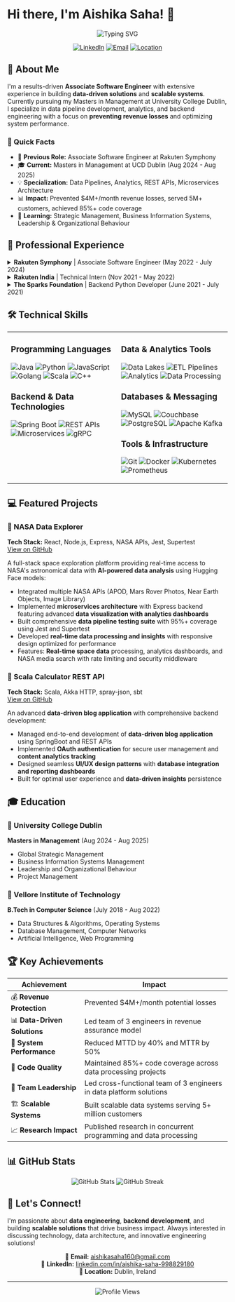 # Hi there, I'm Aishika Saha! 👋

<div align="center">
  <img src="https://readme-typing-svg.herokuapp.com?font=Fira+Code&pause=1000&color=6C63FF&center=true&vCenter=true&width=435&lines=Associate+Software+Engineer;Masters+Student+at+UCD+Dublin;Building+Data-Driven+Solutions" alt="Typing SVG" />
</div>

<div align="center">
  
  [![LinkedIn](https://img.shields.io/badge/LinkedIn-0077B5?style=for-the-badge&logo=linkedin&logoColor=white)](https://linkedin.com/in/aishika-saha-998829180/)
  [![Email](https://img.shields.io/badge/Email-D14836?style=for-the-badge&logo=gmail&logoColor=white)](mailto:aishikasaha160@gmail.com)
  [![Location](https://img.shields.io/badge/Dublin,_Ireland-4285F4?style=for-the-badge&logo=google-maps&logoColor=white)](https://maps.google.com/?q=Dublin,Ireland)
  
</div>

## 🚀 About Me

I'm a results-driven **Associate Software Engineer** with extensive experience in building **data-driven solutions** and **scalable systems**. Currently pursuing my Masters in Management at University College Dublin, I specialize in data pipeline development, analytics, and backend engineering with a focus on **preventing revenue losses** and optimizing system performance.

### 🎯 Quick Facts
- 🔭 **Previous Role:** Associate Software Engineer at Rakuten Symphony
- 🎓 **Current:** Masters in Management at UCD Dublin (Aug 2024 - Aug 2025)
- 💡 **Specialization:** Data Pipelines, Analytics, REST APIs, Microservices Architecture
- 📊 **Impact:** Prevented $4M+/month revenue losses, served 5M+ customers, achieved 85%+ code coverage
- 🌱 **Learning:** Strategic Management, Business Information Systems, Leadership & Organizational Behaviour

## 💼 Professional Experience

<details>
<summary><b>Rakuten Symphony</b> | Associate Software Engineer (May 2022 - July 2024)</summary>

### 🎯 Key Achievements
- **💰 Revenue Protection**
  - Led development of **data-driven revenue assurance model** with team of 3 engineers
  - Prevented potential losses of **$4M+/month** through advanced data analytics
  
- **🏗️ Data Infrastructure & Analytics**
  - Managed large-scale **data platform** for telecom solutions using Java SpringBoot and Python
  - Built and maintained **data analytics tools** for backend development teams
  - Improved **data quality, reporting accuracy, and development velocity** across organization
  
- **🔌 API Development & Integration**
  - Designed and implemented **4 REST APIs** for data integration and reporting
  - Integrated **Revenue Assurance Model** with broader data ecosystem (12 microservices)
  - Employed **gRPC, Protocol Buffers, and Spring Cloud** for cross-platform communication
  
- **📊 Monitoring & Quality Assurance**
  - Implemented comprehensive **observability and monitoring framework**
  - Used Prometheus, OpenTelemetry, and SLF4J for distributed tracing
  - Reduced **MTTD by 40%** and **MTTR by 50%**
  - Established **data quality standards** using SonarQube, maintaining **85%+ code coverage**
  
- **👥 Cross-Functional Collaboration**
  - Collaborated with engineering teams to design **data architecture and analytics solutions**
  - Contributed to technical roadmaps for scalability and performance optimization
</details>

<details>
<summary><b>Rakuten India</b> | Technical Intern (Nov 2021 - May 2022)</summary>

### Key Contributions
- Developed and maintained **backend data services and analytics pipelines** using Python and Java
- Collaborated with cross-functional teams to design systems and build **data processing tools**
- Improved development efficiency across multiple projects using Linux and databases
- Gained hands-on experience with **Service Oriented Architecture** and data workflows
- Worked on scalable backend solutions and microservices integration for data processing
</details>

<details>
<summary><b>The Sparks Foundation</b> | Backend Python Developer (June 2021 - July 2021)</summary>

### Project Highlights
- Built **backend data processing systems** using Python for donation platform
- Focused on **data analytics, scalability, and performance optimization** for user engagement tracking
- Designed elegant solutions for **data-driven content generation** and user engagement analytics
- Ensured compliance with platform policies and **data governance requirements**
</details>

## 🛠️ Technical Skills

<table>
<tr>
<td valign="top" width="50%">

### Programming Languages
![Java](https://img.shields.io/badge/Java-ED8B00?style=for-the-badge&logo=openjdk&logoColor=white)
![Python](https://img.shields.io/badge/Python-3776AB?style=for-the-badge&logo=python&logoColor=white)
![JavaScript](https://img.shields.io/badge/JavaScript-F7DF1E?style=for-the-badge&logo=javascript&logoColor=black)
![Golang](https://img.shields.io/badge/Go-00ADD8?style=for-the-badge&logo=go&logoColor=white)
![Scala](https://img.shields.io/badge/Scala-DC322F?style=for-the-badge&logo=scala&logoColor=white)
![C++](https://img.shields.io/badge/C++-00599C?style=for-the-badge&logo=cplusplus&logoColor=white)

### Backend & Data Technologies
![Spring Boot](https://img.shields.io/badge/Spring_Boot-6DB33F?style=for-the-badge&logo=spring&logoColor=white)
![REST APIs](https://img.shields.io/badge/REST_APIs-009688?style=for-the-badge&logo=fastapi&logoColor=white)
![Microservices](https://img.shields.io/badge/Microservices-FF6B6B?style=for-the-badge&logo=microservices&logoColor=white)
![gRPC](https://img.shields.io/badge/gRPC-4285F4?style=for-the-badge&logo=grpc&logoColor=white)

</td>
<td valign="top" width="50%">

### Data & Analytics Tools
![Data Lakes](https://img.shields.io/badge/Data_Lakes-FF9500?style=for-the-badge&logo=datalakes&logoColor=white)
![ETL Pipelines](https://img.shields.io/badge/ETL_Pipelines-4CAF50?style=for-the-badge&logo=etl&logoColor=white)
![Analytics](https://img.shields.io/badge/Analytics-9C27B0?style=for-the-badge&logo=analytics&logoColor=white)
![Data Processing](https://img.shields.io/badge/Data_Processing-2196F3?style=for-the-badge&logo=dataprocessing&logoColor=white)

### Databases & Messaging
![MySQL](https://img.shields.io/badge/MySQL-4479A1?style=for-the-badge&logo=mysql&logoColor=white)
![Couchbase](https://img.shields.io/badge/Couchbase-EA2328?style=for-the-badge&logo=couchbase&logoColor=white)
![PostgreSQL](https://img.shields.io/badge/PostgreSQL-336791?style=for-the-badge&logo=postgresql&logoColor=white)
![Apache Kafka](https://img.shields.io/badge/Apache_Kafka-231F20?style=for-the-badge&logo=apache-kafka&logoColor=white)

### Tools & Infrastructure
![Git](https://img.shields.io/badge/Git-F05032?style=for-the-badge&logo=git&logoColor=white)
![Docker](https://img.shields.io/badge/Docker-2496ED?style=for-the-badge&logo=docker&logoColor=white)
![Kubernetes](https://img.shields.io/badge/Kubernetes-326CE5?style=for-the-badge&logo=kubernetes&logoColor=white)
![Prometheus](https://img.shields.io/badge/Prometheus-E6522C?style=for-the-badge&logo=prometheus&logoColor=white)

</td>
</tr>
</table>

## 💻 Featured Projects

### 🚀 NASA Data Explorer
**Tech Stack:** React, Node.js, Express, NASA APIs, Jest, Supertest  
[View on GitHub](https://github.com/aishikasaha/nasa-react-express-app)

A full-stack space exploration platform providing real-time access to NASA's astronomical data with **AI-powered data analysis** using Hugging Face models:
- Integrated multiple NASA APIs (APOD, Mars Rover Photos, Near Earth Objects, Image Library)
- Implemented **microservices architecture** with Express backend featuring advanced **data visualization with analytics dashboards**
- Built comprehensive **data pipeline testing suite** with 95%+ coverage using Jest and Supertest
- Developed **real-time data processing and insights** with responsive design optimized for performance
- Features: **Real-time space data** processing, analytics dashboards, and NASA media search with rate limiting and security middleware

### 🧮 Scala Calculator REST API  
**Tech Stack:** Scala, Akka HTTP, spray-json, sbt  
[View on GitHub](https://github.com/aishikasaha/scala-calculator-api)

An advanced **data-driven blog application** with comprehensive backend development:
- Managed end-to-end development of **data-driven blog application** using SpringBoot and REST APIs
- Implemented **OAuth authentication** for secure user management and **content analytics tracking**
- Designed seamless **UI/UX design patterns** with **database integration and reporting dashboards**
- Built for optimal user experience and **data-driven insights** persistence

## 🎓 Education

### 🏫 University College Dublin
**Masters in Management** (Aug 2024 - Aug 2025)
- Global Strategic Management
- Business Information Systems Management
- Leadership and Organizational Behaviour
- Project Management

### 🏫 Vellore Institute of Technology
**B.Tech in Computer Science** (July 2018 - Aug 2022)
- Data Structures & Algorithms, Operating Systems
- Database Management, Computer Networks
- Artificial Intelligence, Web Programming

## 🏆 Key Achievements

<div align="center">
  
| Achievement | Impact |
|-------------|--------|
| 💰 **Revenue Protection** | Prevented $4M+/month potential losses |
| 📊 **Data-Driven Solutions** | Led team of 3 engineers in revenue assurance model |
| 🔧 **System Performance** | Reduced MTTD by 40% and MTTR by 50% |
| 🧪 **Code Quality** | Maintained 85%+ code coverage across data processing projects |
| 👥 **Team Leadership** | Led cross-functional team of 3 engineers in data platform solutions |
| 🏗️ **Scalable Systems** | Built scalable data systems serving 5+ million customers |
| 📈 **Research Impact** | Published research in concurrent programming and data processing |

</div>

## 📊 GitHub Stats

<div align="center">
  <img src="https://github-readme-stats.vercel.app/api?username=aishikasaha&show_icons=true&theme=radical" alt="GitHub Stats" />
  <img src="https://github-readme-streak-stats.herokuapp.com/?user=aishikasaha&theme=radical" alt="GitHub Streak" />
</div>

## 🤝 Let's Connect!

I'm passionate about **data engineering**, **backend development**, and building **scalable solutions** that drive business impact. Always interested in discussing technology, data architecture, and innovative engineering solutions!

<div align="center">
  
  📧 **Email:** aishikasaha160@gmail.com  
  💼 **LinkedIn:** [linkedin.com/in/aishika-saha-998829180](https://linkedin.com/in/aishika-saha-998829180/)  
  📍 **Location:** Dublin, Ireland  
  
</div>

---

<div align="center">
  <img src="https://komarev.com/ghpvc/?username=aishikasaha&color=6C63FF&style=flat-square" alt="Profile Views" />
</div>
